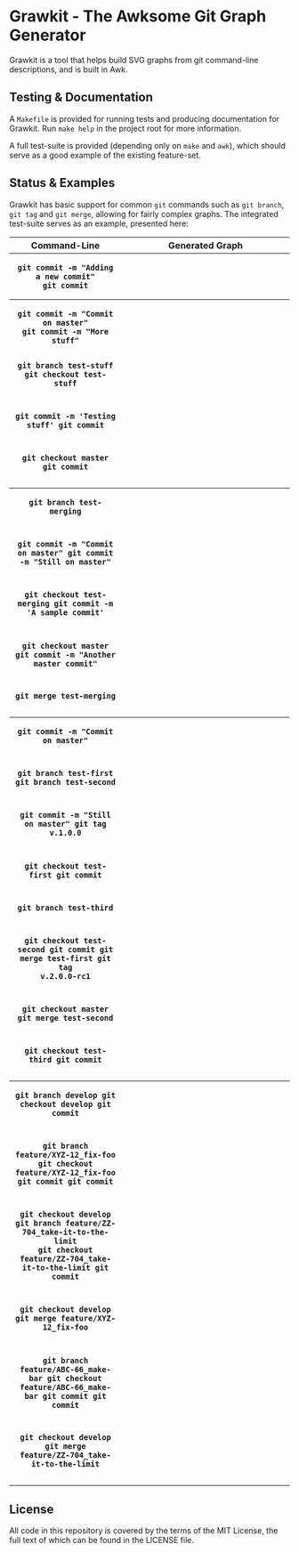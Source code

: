 # Grawkit - The Awksome Git Graph Generator

Grawkit is a tool that helps build SVG graphs from git command-line descriptions, and is built in Awk.

## Testing & Documentation

A `Makefile` is provided for running tests and producing documentation for Grawkit. Run `make help` in the project root for more information.

A full test-suite is provided (depending only on `make` and `awk`), which should serve as a good example of the existing feature-set.

## Status & Examples

Grawkit has basic support for common `git` commands such as `git branch`, `git tag` and `git merge`, allowing for fairly complex graphs. The integrated test-suite serves as an example, presented here:

<table>
	<tr>
		<th width="40%">Command-Line</th>
		<th>Generated Graph</th>
	</tr>
	<tr>
		<th><pre><code>git commit -m "Adding a new commit"
git commit</code></pre></th>
		<th><img src="https://rawgit.com/deuill/grawkit/master/tests/02-master.svg" alt=""></th>
	</tr>
	<tr>
		<th><pre><code>git commit -m "Commit on master"
git commit -m "More stuff"

git branch test-stuff
git checkout test-stuff

git commit -m 'Testing stuff'
git commit

git checkout master
git commit</code></pre></th>
		<th><img src="https://rawgit.com/deuill/grawkit/master/tests/03-branch.svg" alt=""></th>
	</tr>
	<tr>
		<th><pre><code>git branch test-merging

git commit -m "Commit on master"
git commit -m "Still on master"

git checkout test-merging
git commit -m 'A sample commit'

git checkout master
git commit -m "Another master commit"

git merge test-merging</code></pre></th>
		<th><img src="https://rawgit.com/deuill/grawkit/master/tests/04-merge.svg" alt=""></th>
	</tr>
	<tr>
		<th><pre><code>git commit -m "Commit on master"

git branch test-first
git branch test-second

git commit -m "Still on master"
git tag v.1.0.0

git checkout test-first
git commit

git branch test-third

git checkout test-second
git commit
git merge test-first
git tag v.2.0.0-rc1

git checkout master
git merge test-second

git checkout test-third
git commit</code></pre></th>
		<th><img src="https://rawgit.com/deuill/grawkit/master/tests/05-multi-branch.svg" alt=""></th>
	</tr>
	<tr>
		<th><pre><code>git branch develop
git checkout develop
git commit

git branch feature/XYZ-12_fix-foo
git checkout feature/XYZ-12_fix-foo
git commit
git commit

git checkout develop
git branch feature/ZZ-704_take-it-to-the-limit
git checkout feature/ZZ-704_take-it-to-the-limit
git commit

git checkout develop
git merge feature/XYZ-12_fix-foo

git branch feature/ABC-66_make-bar
git checkout feature/ABC-66_make-bar
git commit
git commit

git checkout develop
git merge feature/ZZ-704_take-it-to-the-limit</code></pre></th>
		<th><img src="https://rawgit.com/deuill/grawkit/master/tests/06-feature-branch.svg" alt=""></th>
	</tr>
</table>

## License

All code in this repository is covered by the terms of the MIT License, the full text of which can be found in the LICENSE file.

[license-url]: https://github.com/deuill/grawkit/blob/master/LICENSE
[license-svg]: https://img.shields.io/badge/license-MIT-blue.svg
